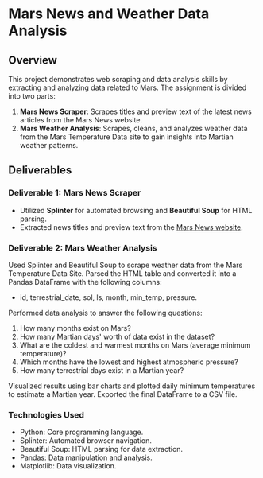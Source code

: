 # Mars News and Weather Data Analysis

## Overview

This project demonstrates web scraping and data analysis skills by extracting and analyzing data related to Mars. The assignment is divided into two parts:

1. **Mars News Scraper**: Scrapes titles and preview text of the latest news articles from the Mars News website.
2. **Mars Weather Analysis**: Scrapes, cleans, and analyzes weather data from the Mars Temperature Data site to gain insights into Martian weather patterns.

## Deliverables

### Deliverable 1: Mars News Scraper
- Utilized **Splinter** for automated browsing and **Beautiful Soup** for HTML parsing.
- Extracted news titles and preview text from the [Mars News website](https://redplanetscience.com).

### Deliverable 2: Mars Weather Analysis
Used Splinter and Beautiful Soup to scrape weather data from the Mars Temperature Data Site.
Parsed the HTML table and converted it into a Pandas DataFrame with the following columns:
- id, terrestrial_date, sol, ls, month, min_temp, pressure.

Performed data analysis to answer the following questions:
1. How many months exist on Mars?
2. How many Martian days' worth of data exist in the dataset?
3. What are the coldest and warmest months on Mars (average minimum temperature)?
4. Which months have the lowest and highest atmospheric pressure?
5. How many terrestrial days exist in a Martian year?

Visualized results using bar charts and plotted daily minimum temperatures to estimate a Martian year.
Exported the final DataFrame to a CSV file.

### Technologies Used
- Python: Core programming language.
- Splinter: Automated browser navigation.
- Beautiful Soup: HTML parsing for data extraction.
- Pandas: Data manipulation and analysis.
- Matplotlib: Data visualization.
